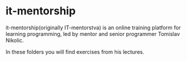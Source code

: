 
# it-mentorship


it-mentorship(originally IT-mentorstva) is an online training platform for learning programming, led by mentor and senior programmer Tomislav Nikolic.

In these folders you will find exercises from his lectures.
